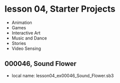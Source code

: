 # lesson 04, Starter Projects

+ Animation
+ Games
+ Interactive Art
+ Music and Dance
+ Stories	
+ Video Sensing 

## 000046, Sound Flower 

+ local name: lesson04_ex00046_Sound_Flower.sb3

